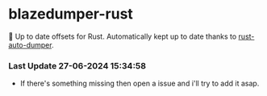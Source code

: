 # blazedumper-rust

🚀 Up to date offsets for Rust. Automatically kept up to date thanks to [rust-auto-dumper](https://github.com/Akandesh/rust-auto-dumper).


### Last Update 27-06-2024 15:34:58
- If there's something missing then open a issue and i'll try to add it asap.